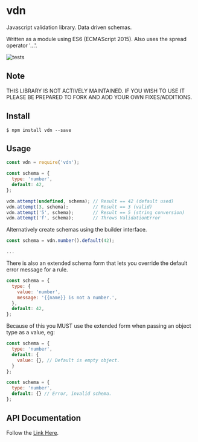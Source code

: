 # vdn

Javascript validation library. Data driven schemas.

Written as a module using ES6 (ECMAScript 2015). Also uses the spread operator '...'.

![tests](https://github.com/stuartmcmahon/vdn/workflows/tests/badge.svg?branch=master)

## Note

THIS LIBRARY IS NOT ACTIVELY MAINTAINED. IF YOU WISH TO USE IT PLEASE BE PREPARED TO FORK AND ADD YOUR OWN FIXES/ADDITIONS.

## Install

```console
$ npm install vdn --save
```

## Usage

```js
const vdn = require('vdn');

const schema = {
  type: 'number',
  default: 42,
};

vdn.attempt(undefined, schema); // Result == 42 (default used)
vdn.attempt(3, schema);         // Result == 3 (valid)
vdn.attempt('5', schema);       // Result == 5 (string conversion)
vdn.attempt('f', schema);       // Throws ValidationError
```

Alternatively create schemas using the builder interface.

```js
const schema = vdn.number().default(42);

...
```

There is also an extended schema form that lets you override the default error message for a rule.

```js
const schema = {
  type: {
    value: 'number',
    message: '{{name}} is not a number.',
  },
  default: 42,
};
```

Because of this you MUST use the extended form when passing an object type as a value, eg:

```js
const schema = {
  type: 'number',
  default: {
    value: {}, // Default is empty object.
  }
};
```

```js
const schema = {
  type: 'number',
  default: {} // Error, invalid schema.
};
```

## API Documentation

Follow the [Link Here](https://stuartmcmahon.github.io/vdn/index.html).
